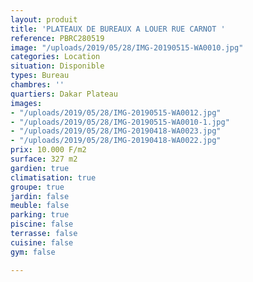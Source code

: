 ```yaml
---
layout: produit
title: 'PLATEAUX DE BUREAUX A LOUER RUE CARNOT '
reference: PBRC280519
image: "/uploads/2019/05/28/IMG-20190515-WA0010.jpg"
categories: Location
situation: Disponible
types: Bureau
chambres: ''
quartiers: Dakar Plateau
images:
- "/uploads/2019/05/28/IMG-20190515-WA0012.jpg"
- "/uploads/2019/05/28/IMG-20190515-WA0010-1.jpg"
- "/uploads/2019/05/28/IMG-20190418-WA0023.jpg"
- "/uploads/2019/05/28/IMG-20190418-WA0022.jpg"
prix: 10.000 F/m2
surface: 327 m2
gardien: true
climatisation: true
groupe: true
jardin: false
meuble: false
parking: true
piscine: false
terrasse: false
cuisine: false
gym: false

---
```

